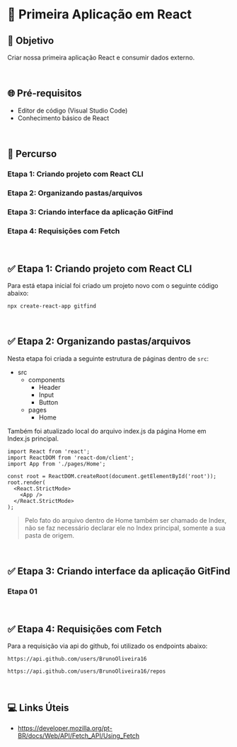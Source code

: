 # 📌 **Primeira Aplicação em React**
## 🎯 **Objetivo**
Criar nossa primeira aplicação React e consumir dados
externo.

<br>

## 🌐 **Pré-requisitos**
- Editor de código (Visual Studio Code)
- Conhecimento básico de React

<br>

## 🏁 **Percurso**
### Etapa 1: Criando projeto com React CLI
### Etapa 2: Organizando pastas/arquivos
### Etapa 3: Criando interface da aplicação GitFind
### Etapa 4: Requisições com Fetch

<br>

## ✅ Etapa 1: Criando projeto com React CLI
Para está etapa inicial foi criado um projeto novo com o seguinte código abaixo:
```
npx create-react-app gitfind
```

<br>

## ✅ Etapa 2: Organizando pastas/arquivos
Nesta etapa foi criada a seguinte estrutura de páginas dentro de ```src```:

- src
    - components
        - Header
        - Input
        - Button
    - pages
        - Home

Também foi atualizado local do arquivo index.js da página Home em Index.js principal.
```
import React from 'react';
import ReactDOM from 'react-dom/client';
import App from './pages/Home';

const root = ReactDOM.createRoot(document.getElementById('root'));
root.render(
  <React.StrictMode>
    <App />
  </React.StrictMode>
);
```
> Pelo fato do arquivo dentro de Home também ser chamado de Index, não se faz necessário declarar ele no Index principal, somente a sua pasta de origem.

<br>

## ✅ Etapa 3: Criando interface da aplicação GitFind
### Etapa 01

<br>

## ✅ Etapa 4: Requisições com Fetch
Para a requisição via api do github, foi utilizado os endpoints abaixo:
```
https://api.github.com/users/BrunoOliveira16

https://api.github.com/users/BrunoOliveira16/repos
```

<br>

## 💻 Links Úteis

- https://developer.mozilla.org/pt-BR/docs/Web/API/Fetch_API/Using_Fetch